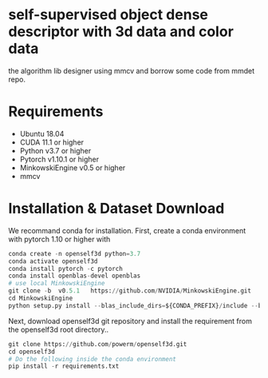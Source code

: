 # self-supervised object dense descriptor with 3d data and color data

the algorithm lib  designer using mmcv and borrow some code from mmdet repo.


# Requirements
- Ubuntu 18.04
- CUDA 11.1 or higher
- Python v3.7 or higher
- Pytorch  v1.10.1 or higher
- MinkowskiEngine v0.5 or higher
- mmcv

# Installation & Dataset Download
We recommand conda for installation. First, create a conda environment with pytorch 1.10 or higher with

```python 
conda create -n openself3d python=3.7
conda activate openself3d
conda install pytorch -c pytorch
conda install openblas-devel openblas
# use local MinkowskiEngine
git clone -b  v0.5.1   https://github.com/NVIDIA/MinkowskiEngine.git
cd MinkowskiEngine
python setup.py install --blas_include_dirs=${CONDA_PREFIX}/include --blas=openblas
```
Next, download openself3d git repository and install the requirement from the openself3d root directory..

```python
git clone https://github.com/powerm/openself3d.git
cd openself3d
# Do the following inside the conda environment
pip install -r requirements.txt
```
